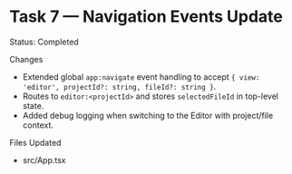 # Task 7 — Navigation Events Update

Status: Completed

Changes
- Extended global `app:navigate` event handling to accept `{ view: 'editor', projectId?: string, fileId?: string }`.
- Routes to `editor:<projectId>` and stores `selectedFileId` in top-level state.
- Added debug logging when switching to the Editor with project/file context.

Files Updated
- src/App.tsx
